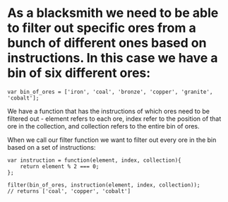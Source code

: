 # As a blacksmith we need to be able to filter out specific ores from a bunch of different ones based on instructions. In this case we have a bin of six different ores:

```
var bin_of_ores = ['iron', 'coal', 'bronze', 'copper', 'granite', 'cobalt'];

```

We have a function that has the instructions of which ores need to be filtered out - element refers to each ore, index refer to the position of that ore in the collection, and collection refers to the entire bin of ores.

When we call our filter function we want to filter out every ore in the bin based on a set of instructions:

```
var instruction = function(element, index, collection){
	return element % 2 === 0;
};

filter(bin_of_ores, instruction(element, index, collection)); 
// returns ['coal', 'copper', 'cobalt']

```
